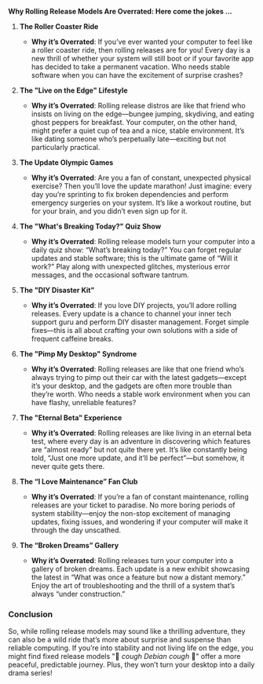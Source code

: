 **Why Rolling Release Models Are Overrated: Here come the jokes ...**

1. **The Roller Coaster Ride**
   - **Why it’s Overrated**: If you’ve ever wanted your computer to feel like a roller coaster ride, then rolling releases are for you! Every day is a new thrill of whether your system will still boot or if your favorite app has decided to take a permanent vacation. Who needs stable software when you can have the excitement of surprise crashes?

2. **The "Live on the Edge" Lifestyle**
   - **Why it’s Overrated**: Rolling release distros are like that friend who insists on living on the edge—bungee jumping, skydiving, and eating ghost peppers for breakfast. Your computer, on the other hand, might prefer a quiet cup of tea and a nice, stable environment. It’s like dating someone who’s perpetually late—exciting but not particularly practical.

3. **The Update Olympic Games**
   - **Why it’s Overrated**: Are you a fan of constant, unexpected physical exercise? Then you’ll love the update marathon! Just imagine: every day you’re sprinting to fix broken dependencies and perform emergency surgeries on your system. It’s like a workout routine, but for your brain, and you didn’t even sign up for it.

4. **The "What's Breaking Today?" Quiz Show**
   - **Why it’s Overrated**: Rolling release models turn your computer into a daily quiz show: “What’s breaking today?” You can forget regular updates and stable software; this is the ultimate game of “Will it work?” Play along with unexpected glitches, mysterious error messages, and the occasional software tantrum.

5. **The "DIY Disaster Kit"**
   - **Why it’s Overrated**: If you love DIY projects, you’ll adore rolling releases. Every update is a chance to channel your inner tech support guru and perform DIY disaster management. Forget simple fixes—this is all about crafting your own solutions with a side of frequent caffeine breaks.

6. **The "Pimp My Desktop" Syndrome**
   - **Why it’s Overrated**: Rolling releases are like that one friend who’s always trying to pimp out their car with the latest gadgets—except it’s your desktop, and the gadgets are often more trouble than they’re worth. Who needs a stable work environment when you can have flashy, unreliable features?

7. **The "Eternal Beta" Experience**
   - **Why it’s Overrated**: Rolling releases are like living in an eternal beta test, where every day is an adventure in discovering which features are “almost ready” but not quite there yet. It’s like constantly being told, “Just one more update, and it’ll be perfect”—but somehow, it never quite gets there.

8. **The “I Love Maintenance” Fan Club**
   - **Why it’s Overrated**: If you’re a fan of constant maintenance, rolling releases are your ticket to paradise. No more boring periods of system stability—enjoy the non-stop excitement of managing updates, fixing issues, and wondering if your computer will make it through the day unscathed.

9. **The “Broken Dreams” Gallery**
   - **Why it’s Overrated**: Rolling releases turn your computer into a gallery of broken dreams. Each update is a new exhibit showcasing the latest in “What was once a feature but now a distant memory.” Enjoy the art of troubleshooting and the thrill of a system that’s always “under construction.”

### Conclusion

So, while rolling release models may sound like a thrilling adventure, they can also be a wild ride that’s more about surprise and suspense than reliable computing. If you’re into stability and not living life on the edge, you might find fixed release models "🚀 *cough Debian cough* 🚀" offer a more peaceful, predictable journey. Plus, they won’t turn your desktop into a daily drama series!
